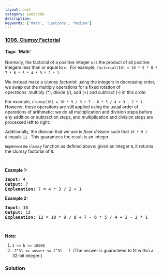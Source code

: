 ```yaml
---
layout: post
category: Leetcode
description: 
keywords: ['Math', 'Leetcode', 'Medium']
---
```

### [1006. Clumsy Factorial](https://leetcode.com/problems/clumsy-factorial)

#### Tags: 'Math'

<div class="content__u3I1 question-content__JfgR"><div><p>Normally, the factorial of a positive integer <code>n</code> is the product of all positive integers less than or equal to <code>n</code>.  For example, <code>factorial(10) = 10 * 9 * 8 * 7 * 6 * 5 * 4 * 3 * 2 * 1</code>.</p>
<p>We instead make a <em>clumsy factorial:</em> using the integers in decreasing order, we swap out the multiply operations for a fixed rotation of operations: multiply (*), divide (/), add (+) and subtract (-) in this order.</p>
<p>For example, <code>clumsy(10) = 10 * 9 / 8 + 7 - 6 * 5 / 4 + 3 - 2 * 1</code>.  However, these operations are still applied using the usual order of operations of arithmetic: we do all multiplication and division steps before any addition or subtraction steps, and multiplication and division steps are processed left to right.</p>
<p>Additionally, the division that we use is <em>floor division</em> such that <code>10 * 9 / 8</code> equals <code>11</code>.  This guarantees the result is an integer.</p>
<p><code><font face="sans-serif, Arial, Verdana, Trebuchet MS">Implement the </font>clumsy</code> function as defined above: given an integer <code>N</code>, it returns the clumsy factorial of <code>N</code>.</p>
<p> </p>
<p><strong>Example 1:</strong></p>
<pre><strong>Input: </strong>4
<strong>Output:</strong> 7
<strong>Explanation:</strong> 7 = 4 * 3 / 2 + 1
</pre>
<p><strong>Example 2:</strong></p>
<pre><strong>Input: </strong><span id="example-input-1-1">10
</span><strong>Output: </strong><span id="example-output-1">12
</span><strong>Explanation: </strong>12 = 10 * 9 / 8 + 7 - 6 * 5 / 4 + 3 - 2 * 1
</pre>
<p> </p>
<p><strong>Note:</strong></p>
<ol>
<li><code>1 &lt;= N &lt;= 10000</code></li>
<li><code>-2^31 &lt;= answer &lt;= 2^31 - 1</code>  (The answer is guaranteed to fit within a 32-bit integer.)</li>
</ol>
</div></div>

### Solution
